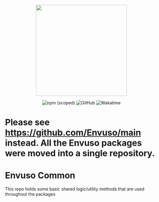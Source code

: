 <p align="center">
	<a href="https://envuso.com" target="_blank"><img src="https://envuso.com/assets/mid.png" width="300"></a>
</p>

<p align="center">
	<img alt="npm (scoped)" src="https://img.shields.io/npm/v/@envuso/common?logoColor=blueviolet">	
	<img alt="GitHub" src="https://img.shields.io/github/license/Envuso/common">
	<img alt="Wakatime" src="https://wakatime.com/badge/github/Envuso/common.svg">
</p>

# Please see https://github.com/Envuso/main instead. All the Envuso packages were moved into a single repository.

# Envuso Common

This repo holds some basic shared logic/utility methods that are used throughout the packages
